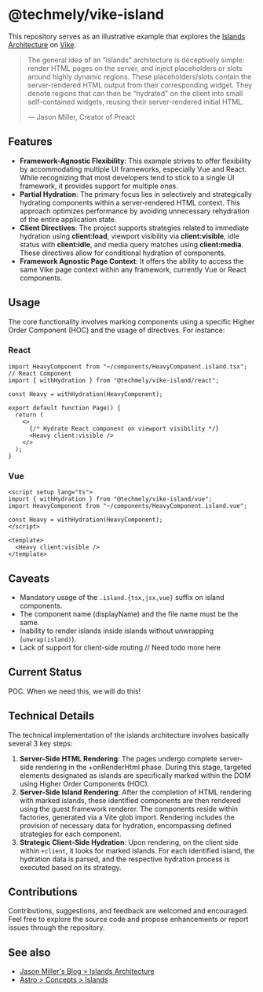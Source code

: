 # @techmely/vike-island

This repository serves as an illustrative example that explores the
[Islands Architecture](https://jasonformat.com/islands-architecture/) on [Vike](https://vike.dev).

> The general idea of an “Islands” architecture is deceptively simple: render HTML pages on the server, and inject
> placeholders or slots around highly dynamic regions. These placeholders/slots contain the server-rendered HTML output
> from their corresponding widget. They denote regions that can then be "hydrated" on the client into small
> self-contained widgets, reusing their server-rendered initial HTML.
>
> — Jason Miller, Creator of Preact

## Features

- **Framework-Agnostic Flexibility**: This example strives to offer flexibility by accommodating multiple UI frameworks, especially Vue and React. While recognizing that most developers tend to stick to a single UI framework, it provides support for multiple ones.
- **Partial Hydration**: The primary focus lies in selectively and strategically hydrating components within a server-rendered HTML context. This approach optimizes performance by avoiding unnecessary rehydration of the entire application state.
- **Client Directives**: The project supports strategies related to immediate hydration using **client:load**, viewport visibility via **client:visible**, idle status with **client:idle**, and media query matches using **client:media**. These directives allow for conditional hydration of components.
- **Framework Agnostic Page Context**: It offers the ability to access the same Vike page context within any framework, currently Vue or React components.

## Usage

The core functionality involves marking components using a specific Higher Order Component (HOC) and the usage of directives. For instance:

### React

```tsx
import HeavyComponent from "~/components/HeavyComponent.island.tsx"; // React Component
import { withHydration } from "@techmely/vike-island/react";

const Heavy = withHydration(HeavyComponent);

export default function Page() {
  return (
    <>
      {/* Hydrate React component on viewport visibility */}
      <Heavy client:visible />
    </>
  );
}
```

### Vue

```vue
<script setup lang="ts">
import { withHydration } from "@techmely/vike-island/vue";
import HeavyComponent from "~/components/HeavyComponent.island.vue";

const Heavy = withHydration(HeavyComponent);
</script>

<template>
  <Heavy client:visible />
</template>
```

## Caveats

- Mandatory usage of the `.island.{tsx,jsx,vue}` suffix on island components.
- The component name (displayName) and the file name must be the same.
- Inability to render islands inside islands without unwrapping (`unwrap(island)`).
- Lack of support for client-side routing // Need todo more here

## Current Status

POC. When we need this, we will do this!

## Technical Details

The technical implementation of the islands architecture involves basically several 3 key steps:

1. **Server-Side HTML Rendering**: The pages undergo complete server-side rendering in the +onRenderHtml phase. During this stage, targeted elements designated as islands are specifically marked within the DOM using Higher Order Components (HOC).
2. **Server-Side Island Rendering**: After the completion of HTML rendering with marked islands, these identified components are then rendered using the guest framework renderer. The components reside within factories, generated via a Vite glob import. Rendering includes the provision of necessary data for hydration, encompassing defined strategies for each component.
3. **Strategic Client-Side Hydration**: Upon rendering, on the client side within `+client`, it looks for marked islands. For each identified island, the hydration data is parsed, and the respective hydration process is executed based on its strategy.

## Contributions

Contributions, suggestions, and feedback are welcomed and encouraged. Feel free to explore the source code and propose enhancements or report issues through the repository.

## See also

- [Jason Miller's Blog > Islands Architecture](https://jasonformat.com/islands-architecture/)
- [Astro > Concepts > Islands](https://docs.astro.build/en/concepts/islands/)
